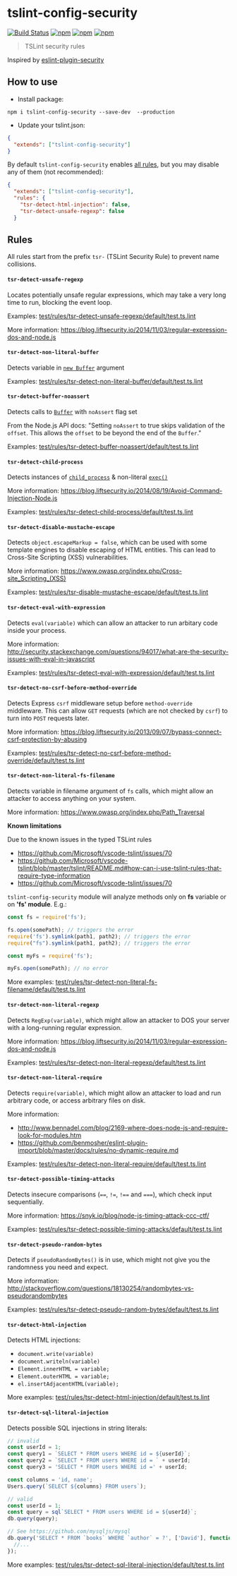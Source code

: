 # tslint-config-security
[![Build Status](https://travis-ci.org/webschik/tslint-config-security.svg?branch=master)](https://travis-ci.org/webschik/tslint-config-security)
[![npm](https://img.shields.io/npm/dm/tslint-config-security.svg)](https://www.npmjs.com/package/tslint-config-security)
[![npm](https://img.shields.io/npm/v/tslint-config-security.svg)](https://www.npmjs.com/package/tslint-config-security)
[![npm](https://img.shields.io/npm/l/tslint-config-security.svg)](https://www.npmjs.com/package/tslint-config-security)

> TSLint security rules

Inspired by [eslint-plugin-security](https://github.com/nodesecurity/eslint-plugin-security)

## How to use
* Install package:
```shell
npm i tslint-config-security --save-dev  --production
```

* Update your tslint.json:

```json
{
  "extends": ["tslint-config-security"]
}
```

By default `tslint-config-security` enables [all rules](#rules), but you may disable any of them (not recommended):

```json
{
  "extends": ["tslint-config-security"],
  "rules": {
    "tsr-detect-html-injection": false,
    "tsr-detect-unsafe-regexp": false
  }
```


## Rules
All rules start from the prefix `tsr-` (TSLint Security Rule) to prevent name collisions.

#### `tsr-detect-unsafe-regexp`

Locates potentially unsafe regular expressions, which may take a very long time to run, blocking the event loop.

Examples: [test/rules/tsr-detect-unsafe-regexp/default/test.ts.lint](test/rules/tsr-detect-unsafe-regexp/default/test.ts.lint)

More information: https://blog.liftsecurity.io/2014/11/03/regular-expression-dos-and-node.js

#### `tsr-detect-non-literal-buffer`

Detects variable in [`new Buffer`](https://nodejs.org/api/buffer.html) argument

Examples: [test/rules/tsr-detect-non-literal-buffer/default/test.ts.lint](test/rules/tsr-detect-non-literal-buffer/default/test.ts.lint)

#### `tsr-detect-buffer-noassert`

Detects calls to [`Buffer`](https://nodejs.org/api/buffer.html) with `noAssert` flag set

From the Node.js API docs: "Setting `noAssert` to true skips validation of the `offset`. This allows the `offset` to be beyond the end of the `Buffer`."

Examples: [test/rules/tsr-detect-buffer-noassert/default/test.ts.lint](test/rules/tsr-detect-buffer-noassert/default/test.ts.lint)

#### `tsr-detect-child-process`

Detects instances of [`child_process`](https://nodejs.org/api/child_process.html) & non-literal [`exec()`](https://nodejs.org/api/child_process.html#child_process_child_process_exec_command_options_callback)

More information: https://blog.liftsecurity.io/2014/08/19/Avoid-Command-Injection-Node.js

Examples: [test/rules/tsr-detect-child-process/default/test.ts.lint](test/rules/tsr-detect-child-process/default/test.ts.lint)

#### `tsr-detect-disable-mustache-escape`

Detects `object.escapeMarkup = false`, which can be used with some template engines to disable escaping of HTML entities. This can lead to Cross-Site Scripting (XSS) vulnerabilities.

More information: https://www.owasp.org/index.php/Cross-site_Scripting_(XSS)

Examples: [test/rules/tsr-disable-mustache-escape/default/test.ts.lint](test/rules/tsr-disable-mustache-escape/default/test.ts.lint)

#### `tsr-detect-eval-with-expression`

Detects `eval(variable)` which can allow an attacker to run arbitary code inside your process.

More information: http://security.stackexchange.com/questions/94017/what-are-the-security-issues-with-eval-in-javascript

Examples: [test/rules/tsr-detect-eval-with-expression/default/test.ts.lint](test/rules/tsr-detect-eval-with-expression/default/test.ts.lint)

#### `tsr-detect-no-csrf-before-method-override`

Detects Express `csrf` middleware setup before `method-override` middleware. This can allow `GET` requests (which are not checked by `csrf`) to turn into `POST` requests later.

More information: https://blog.liftsecurity.io/2013/09/07/bypass-connect-csrf-protection-by-abusing

Examples: [test/rules/tsr-detect-no-csrf-before-method-override/default/test.ts.lint](test/rules/tsr-detect-no-csrf-before-method-override/default/test.ts.lint)

#### `tsr-detect-non-literal-fs-filename`

Detects variable in filename argument of `fs` calls, which might allow an attacker to access anything on your system.

More information: https://www.owasp.org/index.php/Path_Traversal

**Known limitations**

Due to the known issues in the typed TSLint rules

* https://github.com/Microsoft/vscode-tslint/issues/70
* https://github.com/Microsoft/vscode-tslint/blob/master/tslint/README.md#how-can-i-use-tslint-rules-that-require-type-information
* https://github.com/Microsoft/vscode-tslint/issues/70

 `tslint-config-security` module will analyze methods only on **fs** variable or on **'fs' module**. E.g.:

```js
const fs = require('fs');

fs.open(somePath); // triggers the error
require('fs').symlink(path1, path2); // triggers the error
require("fs").symlink(path1, path2); // triggers the error

const myFs = require('fs');

myFs.open(somePath); // no error
```

More examples: [test/rules/tsr-detect-non-literal-fs-filename/default/test.ts.lint](test/rules/tsr-detect-non-literal-fs-filename/default/test.ts.lint)

#### `tsr-detect-non-literal-regexp`

Detects `RegExp(variable)`, which might allow an attacker to DOS your server with a long-running regular expression.

More information: https://blog.liftsecurity.io/2014/11/03/regular-expression-dos-and-node.js

Examples: [test/rules/tsr-detect-non-literal-regexp/default/test.ts.lint](test/rules/tsr-detect-non-literal-regexp/default/test.ts.lint)

#### `tsr-detect-non-literal-require`

Detects `require(variable)`, which might allow an attacker to load and run arbitrary code, or access arbitrary files on disk.

More information:
* http://www.bennadel.com/blog/2169-where-does-node-js-and-require-look-for-modules.htm
* https://github.com/benmosher/eslint-plugin-import/blob/master/docs/rules/no-dynamic-require.md

Examples: [test/rules/tsr-detect-non-literal-require/default/test.ts.lint](test/rules/tsr-detect-non-literal-require/default/test.ts.lint)

#### `tsr-detect-possible-timing-attacks`

Detects insecure comparisons (`==`, `!=`, `!==` and `===`), which check input sequentially.

More information: https://snyk.io/blog/node-js-timing-attack-ccc-ctf/

Examples: [test/rules/tsr-detect-possible-timing-attacks/default/test.ts.lint](test/rules/tsr-detect-possible-timing-attacks/default/test.ts.lint)

#### `tsr-detect-pseudo-random-bytes`

Detects if `pseudoRandomBytes()` is in use, which might not give you the randomness you need and expect.

More information: http://stackoverflow.com/questions/18130254/randombytes-vs-pseudorandombytes

Examples: [test/rules/tsr-detect-pseudo-random-bytes/default/test.ts.lint](test/rules/tsr-detect-pseudo-random-bytes/default/test.ts.lint)

#### `tsr-detect-html-injection`

Detects HTML injections:
- `document.write(variable)`
- `document.writeln(variable)`
- `Element.innerHTML = variable;`
- `Element.outerHTML = variable;`
- `el.insertAdjacentHTML(variable);`

More examples: [test/rules/tsr-detect-html-injection/default/test.ts.lint](test/rules/tsr-detect-html-injection/default/test.ts.lint)

#### `tsr-detect-sql-literal-injection`

Detects possible SQL injections in string literals:
```js
// invalid
const userId = 1;
const query1 = `SELECT * FROM users WHERE id = ${userId}`;
const query2 = `SELECT * FROM users WHERE id = ` + userId;
const query3 = 'SELECT * FROM users WHERE id =' + userId;

const columns = 'id, name';
Users.query(`SELECT ${columns} FROM users`);

// valid
const userId = 1;
const query = sql`SELECT * FROM users WHERE id = ${userId}`;
db.query(query);

// See https://github.com/mysqljs/mysql
db.query('SELECT * FROM `books` WHERE `author` = ?', ['David'], function (error, results, fields) {
  //...
});
```

More examples: [test/rules/tsr-detect-sql-literal-injection/default/test.ts.lint](test/rules/tsr-detect-sql-literal-injection/default/test.ts.lint)

